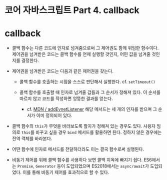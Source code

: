# 코어 자바스크립트 Part 4. callback

# callback

- 콜백 함수는 다른 코드에 인자로 넘겨줌으로써 그 제어권도 함께 위임한 함수이다. 제어권을 넘겨받은 코드는 콜백 함수를 언제 실행할 것인지, 어떤 값을 넘겨줄 것인지를 결정한다.

- 제어권을 넘겨받은 코드는 다음과 같은 제어권을 갖는다.

  - 콜백 함수를 호출하는 시점을 스스로 판단해서 실행한다. cf. `setTimeout()`

  - 콜백 함수를 호출할 때 인자로 넘겨줄 값들과 그 순서가 정해져 있다. 이 순서를 따르지 않고 코드를 작성하면 엉뚱한 결과를 얻는다.

    - cf. [MDN / addEvnetListener](https://developer.mozilla.org/en-US/docs/Web/API/EventTarget/addEventListener) 해당 메서드는 세 개의 인자를 받으며 그 순서가 이미 정의되어 있다.

- 콜백 함수의 `this`가 무엇을 바라보도록 할지가 정해져 있는 경우도 있다. 사용자 임의로 `this`를 바꾸고 싶을 경우 `bind` 메서드를 활용하면 된다. 정하지 않은 경우에는 전역 객체를 바라본다.

- 어떤 함수에 인자로 메서드를 전달하더라도 이는 결국 함수로써 실행된다.

- 비동기 제어를 위해 콜백 함수를 사용하다 보면 콜백 지옥에 빠지기 쉽다. ES6에서는 `Promise`, `Generator` 등이 도입되었으며 ES2018에서는 `async/await`가 도입되었다. 이를 통해 비동기 제어를 효과적으로 할 수 있다.
